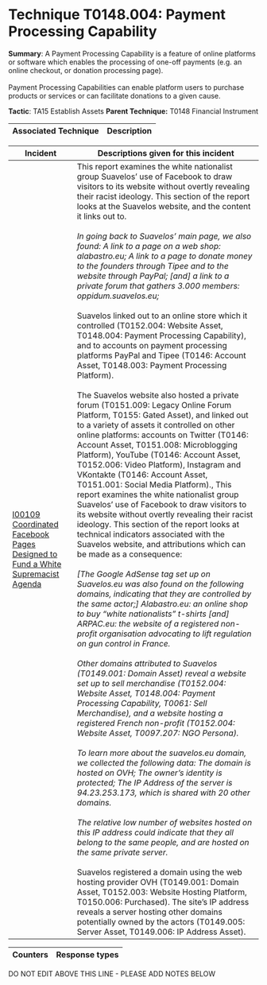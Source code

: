 # Technique T0148.004: Payment Processing Capability

**Summary**: A Payment Processing Capability is a feature of online platforms or software which enables the processing of one-off payments (e.g. an online checkout, or donation processing page).<br><br>Payment Processing Capabilities can enable platform users to purchase products or services or can facilitate donations to a given cause.

**Tactic**: TA15 Establish Assets **Parent Technique:** T0148 Financial Instrument


| Associated Technique | Description |
| --------- | ------------------------- |



| Incident | Descriptions given for this incident |
| -------- | -------------------- |
| [I00109 Coordinated Facebook Pages Designed to Fund a White Supremacist Agenda](../../generated_pages/incidents/I00109.md) | This report examines the white nationalist group Suavelos’ use of Facebook to draw visitors to its website without overtly revealing their racist ideology. This section of the report looks at the Suavelos website, and the content it links out to.<br><br><i>In going back to Suavelos’ main page, we also found: A link to a page on a web shop: alabastro.eu; A link to a page to donate money to the founders through Tipee and to the website through PayPal; [and] a link to a private forum that gathers 3.000 members: oppidum.suavelos.eu;</i><br><br>Suavelos linked out to an online store which it controlled (T0152.004: Website Asset, T0148.004: Payment Processing Capability), and to accounts on payment processing platforms PayPal and Tipee (T0146: Account Asset, T0148.003: Payment Processing Platform). <br><br>The Suavelos website also hosted a private forum (T0151.009: Legacy Online Forum Platform, T0155: Gated Asset), and linked out to a variety of assets it controlled on other online platforms: accounts on Twitter (T0146: Account Asset, T0151.008: Microblogging Platform), YouTube (T0146: Account Asset, T0152.006: Video Platform), Instagram and VKontakte (T0146: Account Asset, T0151.001: Social Media Platform)., This report examines the white nationalist group Suavelos’ use of Facebook to draw visitors to its website without overtly revealing their racist ideology. This section of the report looks at technical indicators associated with the Suavelos website, and attributions which can be made as a consequence:<i><br><br>[The Google AdSense tag set up on Suavelos.eu was also found on the following domains, indicating that they are controlled by the same actor;] Alabastro.eu: an online shop to buy “white nationalists” t-shirts [and] ARPAC.eu: the website of a registered non-profit organisation advocating to lift regulation on gun control in France.<br><br>Other domains attributed to Suavelos (T0149.001: Domain Asset) reveal a website set up to sell merchandise (T0152.004: Website Asset, T0148.004: Payment Processing Capability, T0061: Sell Merchandise), and a website hosting a registered French non-profit (T0152.004: Website Asset, T0097.207: NGO Persona).<br><br>To learn more about the suavelos.eu domain, we collected the following data: The domain is hosted on OVH; The owner’s identity is protected; The IP Address of the server is 94.23.253.173, which is shared with 20 other domains. <br><br>The relative low number of websites hosted on this IP address could indicate that they all belong to the same people, and are hosted on the same private server.</i><br><br>Suavelos registered a domain using the web hosting provider OVH (T0149.001: Domain Asset, T0152.003: Website Hosting Platform, T0150.006: Purchased). The site’s IP address reveals a server hosting other domains potentially owned by the actors (T0149.005: Server Asset, T0149.006: IP Address Asset). |



| Counters | Response types |
| -------- | -------------- |


DO NOT EDIT ABOVE THIS LINE - PLEASE ADD NOTES BELOW